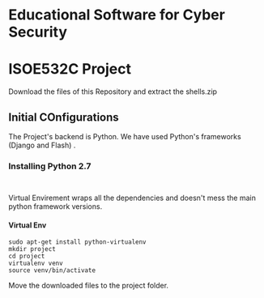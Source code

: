 # Educational Software for Cyber Security
# ISOE532C Project

Download the files of this Repository and extract the shells.zip
## Initial COnfigurations
The Project's backend is Python.
We have used Python's frameworks (Django and Flash) .

### Installing Python 2.7
``` sudo apt-get install python
        
```

Virtual Envirement wraps all the dependencies and doesn't mess the main python framework versions.
#### Virtual Env
```
sudo apt-get install python-virtualenv
mkdir project
cd project
virtualenv venv
source venv/bin/activate
```
Move the downloaded files to the project folder.
```

```
